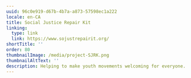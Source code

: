 ```yaml
---
uuid: 96c0e919-d67b-4b7a-a873-57598ec1a222
locale: en-CA
title: Social Justice Repair Kit
linking:
  type: link
  link: https://www.sojustrepairit.org/
shortTitle: ''
order: 80
thumbnailImage: /media/project-SJRK.png
thumbnailAltText: ''
description: Helping to make youth movements welcoming for everyone.
---
```


